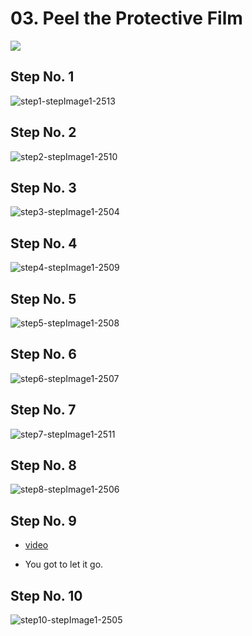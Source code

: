 # 03. Peel the Protective Film

![](https://d17kynu4zpq5hy.cloudfront.net/igi/imade3d/DNEOOICiXappghb2.medium)

## Step No. 1

![step1-stepImage1-2513](https://d17kynu4zpq5hy.cloudfront.net/igi/imade3d/G5kQIwsyD6gNFgiB.medium)


## Step No. 2

![step2-stepImage1-2510](https://d17kynu4zpq5hy.cloudfront.net/igi/imade3d/TBgGmlJBBOOLWhwR.medium)


## Step No. 3

![step3-stepImage1-2504](https://d17kynu4zpq5hy.cloudfront.net/igi/imade3d/enGCNLkFbOPtQSSB.medium)


## Step No. 4

![step4-stepImage1-2509](https://d17kynu4zpq5hy.cloudfront.net/igi/imade3d/6VmU2voVgYynnmKP.medium)


## Step No. 5

![step5-stepImage1-2508](https://d17kynu4zpq5hy.cloudfront.net/igi/imade3d/XeoyPmTLecHdCweJ.medium)


## Step No. 6

![step6-stepImage1-2507](https://d17kynu4zpq5hy.cloudfront.net/igi/imade3d/UOOSUlMPFaU4Eiob.medium)


## Step No. 7

![step7-stepImage1-2511](https://d17kynu4zpq5hy.cloudfront.net/igi/imade3d/enNKvxrbFkqwHfZS.medium)


## Step No. 8

![step8-stepImage1-2506](https://d17kynu4zpq5hy.cloudfront.net/igi/imade3d/3QptOBDBAWClhIDN.medium)


## Step No. 9

- [video](https://dozuki-guide-objects.s3.amazonaws.com/igo/video/imade3d/lYytvV6BeKXiLwqA_MP4_720.mp4)

- You got to let it go.

## Step No. 10

![step10-stepImage1-2505](https://d17kynu4zpq5hy.cloudfront.net/igi/imade3d/eWBRREYap1DjZ1sr.medium)
